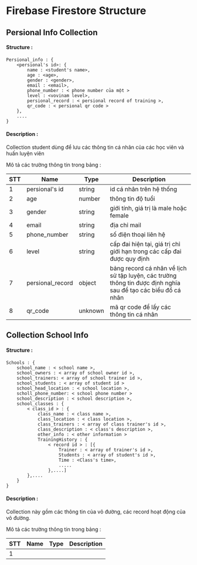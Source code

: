# Firebase Firestore Structure

## Persional Info Collection

#### Structure :

    Persional_info : {
        <persional's id>: {
            name : <student's name>,
            age : <age>,
            gender : <gender>,
            email : <email>,
            phone_number : < phone number của một >
            level : <vovinam level>,
            persional_record : < persional record of training >,
            qr_code : < persional qr code >
        },
        ....
    }

#### Description :

Collection student dùng để lưu các thông tin cá nhân của các học viên và huấn luyện viên

Mô tả các trường thông tin trong bảng :

| STT | Name             | Type    | Description                                                                                                   |
| --- | ---------------- | ------- | ------------------------------------------------------------------------------------------------------------- |
| 1   | persional's id   | string  | id cá nhân trên hệ thống                                                                                      |
| 2   | age              | number  | thông tin độ tuổi                                                                                             |
| 3   | gender           | string  | giới tính, giá trị là male hoặc female                                                                        |
| 4   | email            | string  | địa chỉ mail                                                                                                  |
| 5   | phone_number     | string  | số điện thoại liên hệ                                                                                         |
| 6   | level            | string  | cấp đai hiện tại, giá trị chỉ giới hạn trong các cấp đai được quy định                                        |
| 7   | persional_record | object  | bảng record cá nhân về lịch sử tập luyện, các trường thông tin được định nghĩa sau để tạo các biểu đồ cá nhân |
| 8   | qr_code          | unknown | mã qr code để lấy các thông tin cá nhân                                                                       |

## Collection School Info

#### Structure :

    Schools : {
        school_name : < school name >,
        school_owners : < array of school owner id >,
        school_trainers: < array of school trainer id >,
        school_students : < array of student id >
        school_head_location : < school location >,
        scholl_phone_number: < school phone number >
        school_description : < school description >,
        school_classes : {
            < class_id > : {
                class_name : < class name >,
                class_location : < class location >,
                class_trainers : < array of class trainer's id >,
                class_description : < class's description >,
                other_info : < other information >
                TrainingHistory : {
                    < record id > : [{
                        Trainer : < array of trainer's id >,
                        Students : < array of student's id >,
                        Time : <Class's time>,
                        .....
                    },....]
            },....
        }
    }

#### Description :

Collection này gồm các thông tin của võ đường, các record hoạt động của võ đường.

Mô tả các trường thông tin trong bảng :

| STT | Name | Type | Description |
| --- | ---- | ---- | ----------- |
|1||||